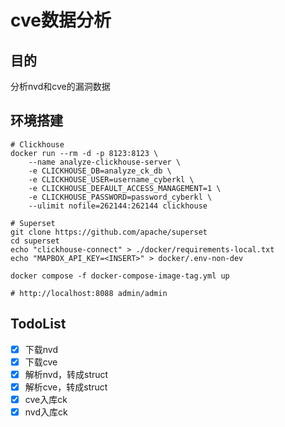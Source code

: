 # cve数据分析
## 目的
分析nvd和cve的漏洞数据

## 环境搭建
```shell
# Clickhouse
docker run --rm -d -p 8123:8123 \
    --name analyze-clickhouse-server \
    -e CLICKHOUSE_DB=analyze_ck_db \
    -e CLICKHOUSE_USER=username_cyberkl \
    -e CLICKHOUSE_DEFAULT_ACCESS_MANAGEMENT=1 \
    -e CLICKHOUSE_PASSWORD=password_cyberkl \
    --ulimit nofile=262144:262144 clickhouse

# Superset
git clone https://github.com/apache/superset
cd superset
echo "clickhouse-connect" > ./docker/requirements-local.txt
echo "MAPBOX_API_KEY=<INSERT>" > docker/.env-non-dev

docker compose -f docker-compose-image-tag.yml up

# http://localhost:8088 admin/admin
```

## TodoList
- [X] 下载nvd
- [X] 下载cve
- [X] 解析nvd，转成struct
- [X] 解析cve，转成struct
- [X] cve入库ck
- [X] nvd入库ck
